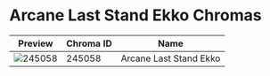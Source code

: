 # Arcane Last Stand Ekko Chromas



| Preview | Chroma ID | Name |
|---------|-----------|------|
| ![245058](https://raw.communitydragon.org/latest/plugins/rcp-be-lol-game-data/global/default/v1/champion-chroma-images/245/245058.png) | 245058 | Arcane Last Stand Ekko |